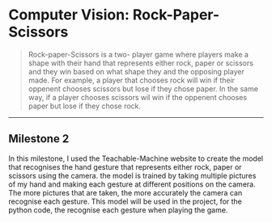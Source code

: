 # Computer Vision: Rock-Paper-Scissors
> Rock-paper-Scissors is a two- player game where players make a shape with their hand that represents either rock, paper or scissors and they win based on what shape they and the opposing player made. For example, a player that chooses rock will win if their oppenent chooses scissors but lose if they chose paper. In the same way, if a player chooses scissors wil win if the oppenent chooses paper but lose if they chose rock.
---
## Milestone 2

In this milestone, I used the Teachable-Machine website to create the model that recognises the hand gesture that represents either rock, paper or scissors using the camera. the model is trained by taking multiple pictures of my hand and making each gesture at different positions on the camera. The more pictures that are taken, the more accurately the camera can recognise each gesture. This model will be used in the project, for the python code, the recognise each gesture when playing the game.